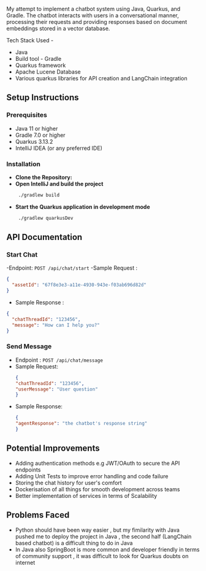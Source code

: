 My attempt to implement a chatbot system using Java, Quarkus, and Gradle. The chatbot interacts with users in a conversational manner, processing their requests and providing responses based on document embeddings stored in a vector database.

Tech Stack Used - 
- Java
- Build tool - Gradle
- Quarkus framework
- Apache Lucene Database
- Various quarkus libraries for API creation and LangChain integration

## Setup Instructions

### Prerequisites

- Java 11 or higher
- Gradle 7.0 or higher
- Quarkus 3.13.2
- IntelliJ IDEA (or any preferred IDE)

### Installation

- **Clone the Repository:**
- **Open IntelliJ and build the project**
  ```bash 
   ./gradlew build
- **Start the Quarkus application in development mode**
  ```bash
   ./gradlew quarkusDev

## API Documentation

### Start Chat 
-Endpoint: `POST /api/chat/start`
-Sample Request : 
```json
{
  "assetId": "67f8e3e3-a11e-4930-943e-f03ab696d82d"
}
```
- Sample Response :
```json
{
  "chatThreadId": "123456",
  "message": "How can I help you?"
}
```

### Send Message 
- Endpoint : `POST /api/chat/message`
- Sample Request:
  ```json
  {
  "chatThreadId": "123456",
  "userMessage": "User question"
  }
  ```
- Sample Response:
  ```json
  {
  "agentResponse": "the chatbot's response string"
  }
  ```


## Potential Improvements
- Adding authentication methods e.g JWT/OAuth to secure the API endpoints
- Adding Unit Tests to improve error handling and code failure
- Storing the chat history for user's comfort
- Dockerisation of all things for smooth development across teams
- Better implementation of services in terms of Scalability

## Problems Faced
- Python should have been way easier , but my fimilarity with Java pushed me to deploy the project in Java , the second half (LangChain based chatbot) is a difficult thing to do in Java
- In Java also SpringBoot is more common and developer friendly in terms of community support , it was difficult to look for Quarkus doubts on internet



